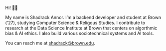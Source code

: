 Hi! 👋🏾 

My name is Shadrack Annor. I’m a backend developer and student at Brown ('27), studying Computer Science & Religous Studies. I contribute to research at the Data Science Institute at Brown that centers on algorthmic bias & AI ethics. I also build various sociotechnical systems and AI tools.

You can reach me at shadrack@brown.edu.

<!--
**sh6drack/sh6drack** is a ✨ _special_ ✨ repository because its `README.md` (this file) appears on your GitHub profile.


- 🔭 I’m currently working on ...
- 🌱 I’m currently learning ...
- 👯 I’m looking to collaborate on ...
- 🤔 I’m looking for help with ...
- 💬 Ask me about ...
- 📫 How to reach me: ...
- 😄 Pronouns: ...
- ⚡ Fun fact: ...
-->
